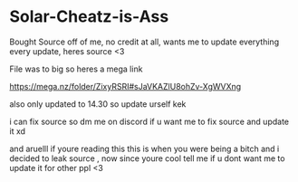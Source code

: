 # Solar-Cheatz-is-Ass
Bought Source off of me, no credit at all, wants me to update everything every update, heres source &lt;3

File was to big so heres a mega link


https://mega.nz/folder/ZixyRSRI#sJaVKAZlU8ohZv-XgWVXng


also only updated to 14.30 so update urself kek

i can fix source so dm me on discord if u want me to fix source and update it xd

and aruelll if youre reading this this is when you were being a bitch and i decided to leak source , now since youre cool tell me if u dont want me to update it for other ppl <3

